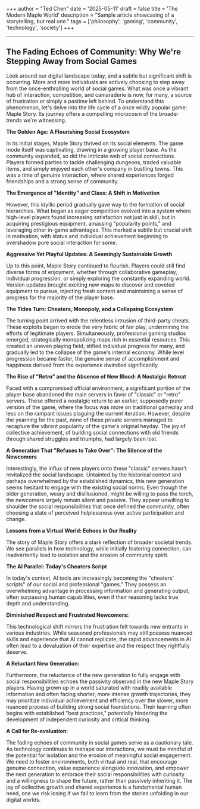 +++
author = "Ted Chen"
date = '2025-05-11'
draft = false
title = 'The Modern Maple World'
description = "Sample article showcasing of a storytelling, but real one."
tags = ['philosophy', 'gaming', 'community', 'technology', 'society']
+++

---

## The Fading Echoes of Community: Why We're Stepping Away from Social Games

Look around our digital landscape today, and a subtle but significant shift is occurring. More and more individuals are actively choosing to step away from the once-enthralling world of social games. What was once a vibrant hub of interaction, competition, and camaraderie is now, for many, a source of frustration or simply a pastime left behind. To understand this phenomenon, let's delve into the life cycle of a once wildly popular game: Maple Story. Its journey offers a compelling microcosm of the broader trends we're witnessing.

**The Golden Age: A Flourishing Social Ecosystem**

In its initial stages, Maple Story thrived on its social elements. The game mode itself was captivating, drawing in a growing player base. As the community expanded, so did the intricate web of social connections. Players formed parties to tackle challenging dungeons, traded valuable items, and simply enjoyed each other's company in bustling towns. This was a time of genuine interaction, where shared experiences forged friendships and a strong sense of community.

**The Emergence of "Identity" and Class: A Shift in Motivation**

However, this idyllic period gradually gave way to the formation of social hierarchies. What began as eager competition evolved into a system where high-level players found increasing satisfaction not just in skill, but in acquiring prestigious equipment, amassing "popularity points," and leveraging other in-game advantages. This marked a subtle but crucial shift in motivation, with status and individual achievement beginning to overshadow pure social interaction for some.

**Aggressive Yet Playful Updates: A Seemingly Sustainable Growth**

Up to this point, Maple Story continued to flourish. Players could still find diverse forms of enjoyment, whether through collaborative gameplay, individual progression, or simply exploring the constantly expanding world. Version updates brought exciting new maps to discover and coveted equipment to pursue, injecting fresh content and maintaining a sense of progress for the majority of the player base.

**The Tides Turn: Cheaters, Monopoly, and a Collapsing Ecosystem**

The turning point arrived with the relentless intrusion of third-party cheats. These exploits began to erode the very fabric of fair play, undermining the efforts of legitimate players. Simultaneously, professional gaming studios emerged, strategically monopolizing maps rich in essential resources. This created an uneven playing field, stifled individual progress for many, and gradually led to the collapse of the game's internal economy. While level progression became faster, the genuine sense of accomplishment and happiness derived from the experience dwindled significantly.

**The Rise of "Retro" and the Absence of New Blood: A Nostalgic Retreat**

Faced with a compromised official environment, a significant portion of the player base abandoned the main servers in favor of "classic" or "retro" servers. These offered a nostalgic return to an earlier, supposedly purer version of the game, where the focus was more on traditional gameplay and less on the rampant issues plaguing the current iteration. However, despite the yearning for the past, none of these private servers managed to recapture the vibrant popularity of the game's original heyday. The joy of collective achievement, of building social connections with old friends through shared struggles and triumphs, had largely been lost.

**A Generation That "Refuses to Take Over": The Silence of the Newcomers**

Interestingly, the influx of new players onto these "classic" servers hasn't revitalized the social landscape. Untainted by the historical context and perhaps overwhelmed by the established dynamics, this new generation seems hesitant to engage with the existing social norms. Even though the older generation, weary and disillusioned, might be willing to pass the torch, the newcomers largely remain silent and passive. They appear unwilling to shoulder the social responsibilities that once defined the community, often choosing a state of perceived helplessness over active participation and change.

**Lessons from a Virtual World: Echoes in Our Reality**

The story of Maple Story offers a stark reflection of broader societal trends. We see parallels in how technology, while initially fostering connection, can inadvertently lead to isolation and the erosion of community spirit.

**The AI Parallel: Today's Cheaters Script**

In today's context, AI tools are increasingly becoming the "cheaters' scripts" of our social and professional "games." They possess an overwhelming advantage in processing information and generating output, often surpassing human capabilities, even if their reasoning lacks true depth and understanding.

**Diminished Respect and Frustrated Newcomers:**

This technological shift mirrors the frustration felt towards new entrants in various industries. While seasoned professionals may still possess nuanced skills and experience that AI cannot replicate, the rapid advancements in AI often lead to a devaluation of their expertise and the respect they rightfully deserve.

**A Reluctant New Generation:**

Furthermore, the reluctance of the new generation to fully engage with social responsibilities echoes the passivity observed in the new Maple Story players. Having grown up in a world saturated with readily available information and often facing shorter, more intense growth trajectories, they may prioritize individual achievement and efficiency over the slower, more nuanced process of building strong social foundations. Their learning often begins with established "best practices," potentially hindering the development of independent curiosity and critical thinking.

**A Call for Re-evaluation:**

The fading echoes of community in social games serve as a cautionary tale. As technology continues to reshape our interactions, we must be mindful of the potential for isolation and the erosion of meaningful social engagement. We need to foster environments, both virtual and real, that encourage genuine connection, value experience alongside innovation, and empower the next generation to embrace their social responsibilities with curiosity and a willingness to shape the future, rather than passively inheriting it. The joy of collective growth and shared experience is a fundamental human need, one we risk losing if we fail to learn from the stories unfolding in our digital worlds.
